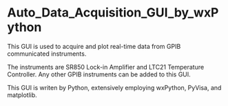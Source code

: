 # Auto_Data_Acquisition_GUI_by_wxPython
This GUI is used to acquire and plot real-time data from GPIB communicated instruments. 

The instruments are SR850 Lock-in Amplifier and LTC21 Temperature Controller. Any other GPIB instruments can be added to this GUI.

This GUI is writen by Python, extensively employing wxPython, PyVisa, and matplotlib. 
